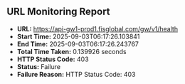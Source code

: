## URL Monitoring Report

- **URL:** https://api-gw1-prod1.fisglobal.com/gw/v1/health
- **Start Time:** 2025-09-03T06:17:26.103841
- **End Time:** 2025-09-03T06:17:26.243767
- **Total Time Taken:** 0.139926 seconds
- **HTTP Status Code:** 403
- **Status:** Failure
- **Failure Reason:** HTTP Status Code: 403
